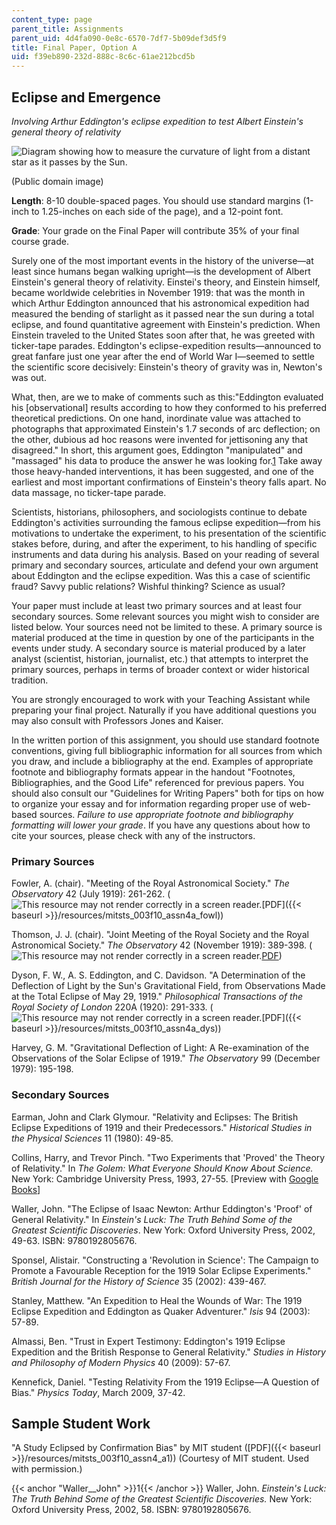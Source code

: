 ```yaml
---
content_type: page
parent_title: Assignments
parent_uid: 4d4fa090-0e8c-6570-7df7-5b09def3d5f9
title: Final Paper, Option A
uid: f39eb890-232d-888c-8c6c-61ae212bcd5b
---
```


Eclipse and Emergence
---------------------

_Involving Arthur Eddington's eclipse expedition to test Albert Einstein's general theory of relativity_

![Diagram showing how to measure the curvature of light from a distant star as it passes by the Sun.](/courses/science-technology-and-society/sts-003-the-rise-of-modern-science-fall-2010/assignments/assn4a/22.jpg)

(Public domain image)

**Length**: 8-10 double-spaced pages. You should use standard margins (1-inch to 1.25-inches on each side of the page), and a 12-point font.

**Grade**: Your grade on the Final Paper will contribute 35% of your final course grade.

Surely one of the most important events in the history of the universe—at least since humans began walking upright—is the development of Albert Einstein's general theory of relativity. Einstei's theory, and Einstein himself, became worldwide celebrities in November 1919: that was the month in which Arthur Eddington announced that his astronomical expedition had measured the bending of starlight as it passed near the sun during a total eclipse, and found quantitative agreement with Einstein's prediction. When Einstein traveled to the United States soon after that, he was greeted with ticker-tape parades. Eddington's eclipse-expedition results—announced to great fanfare just one year after the end of World War I—seemed to settle the scientific score decisively: Einstein's theory of gravity was in, Newton's was out.

What, then, are we to make of comments such as this:"Eddington evaluated his \[observational\] results according to how they conformed to his preferred theoretical predictions. On one hand, inordinate value was attached to photographs that approximated Einstein's 1.7 seconds of arc deflection; on the other, dubious ad hoc reasons were invented for jettisoning any that disagreed." In short, this argument goes, Eddington "manipulated" and "massaged" his data to produce the answer he was looking for.[1](#Waller__John) Take away those heavy-handed interventions, it has been suggested, and one of the earliest and most important confirmations of Einstein's theory falls apart. No data massage, no ticker-tape parade.

Scientists, historians, philosophers, and sociologists continue to debate Eddington's activities surrounding the famous eclipse expedition—from his motivations to undertake the experiment, to his presentation of the scientific stakes before, during, and after the experiment, to his handling of specific instruments and data during his analysis. Based on your reading of several primary and secondary sources, articulate and defend your own argument about Eddington and the eclipse expedition. Was this a case of scientific fraud? Savvy public relations? Wishful thinking? Science as usual?

Your paper must include at least two primary sources and at least four secondary sources. Some relevant sources you might wish to consider are listed below. Your sources need not be limited to these. A primary source is material produced at the time in question by one of the participants in the events under study. A secondary source is material produced by a later analyst (scientist, historian, journalist, etc.) that attempts to interpret the primary sources, perhaps in terms of broader context or wider historical tradition.

You are strongly encouraged to work with your Teaching Assistant while preparing your final project. Naturally if you have additional questions you may also consult with Professors Jones and Kaiser.

In the written portion of this assignment, you should use standard footnote conventions, giving full bibliographic information for all sources from which you draw, and include a bibliography at the end. Examples of appropriate footnote and bibliography formats appear in the handout "Footnotes, Bibliographies, and the Good Life" referenced for previous papers. You should also consult our "Guidelines for Writing Papers" both for tips on how to organize your essay and for information regarding proper use of web-based sources. _Failure to use appropriate footnote and bibliography formatting will lower your grade_. If you have any questions about how to cite your sources, please check with any of the instructors.

### Primary Sources

Fowler, A. (chair). "Meeting of the Royal Astronomical Society." _The Observatory_ 42 (July 1919): 261-262. (![This resource may not render correctly in a screen reader.](/images/inacessible.gif)[PDF]({{< baseurl >}}/resources/mitsts_003f10_assn4a_fowl))

Thomson, J. J. (chair). "Joint Meeting of the Royal Society and the Royal Astronomical Society." _The Observatory_ 42 (November 1919): 389-398. (![This resource may not render correctly in a screen reader.](/images/inacessible.gif)[PDF](http://articles.adsabs.harvard.edu//full/1919Obs....42..389./0000389.000.html))

Dyson, F. W., A. S. Eddington, and C. Davidson. "A Determination of the Deflection of Light by the Sun's Gravitational Field, from Observations Made at the Total Eclipse of May 29, 1919." _Philosophical Transactions of the Royal Society of London_ 220A (1920): 291-333. (![This resource may not render correctly in a screen reader.](/images/inacessible.gif)[PDF]({{< baseurl >}}/resources/mitsts_003f10_assn4a_dys))

Harvey, G. M. "Gravitational Deflection of Light: A Re-examination of the Observations of the Solar Eclipse of 1919." _The Observatory_ 99 (December 1979): 195-198.

### Secondary Sources

Earman, John and Clark Glymour. "Relativity and Eclipses: The British Eclipse Expeditions of 1919 and their Predecessors." _Historical Studies in the Physical Sciences_ 11 (1980): 49-85.

Collins, Harry, and Trevor Pinch. "Two Experiments that 'Proved' the Theory of Relativity." In _The Golem: What Everyone Should Know About Science._ New York: Cambridge University Press, 1993, 27-55. \[Preview with [Google Books](http://books.google.com/books?id=ijtA0JLYlooC&lpg=PP1&pg=PA27#v=onepage&q&f=false)\]

Waller, John. "The Eclipse of Isaac Newton: Arthur Eddington's 'Proof' of General Relativity." In _Einstein's_ _Luck: The Truth Behind Some of the Greatest Scientific Discoveries_. New York: Oxford University Press, 2002, 49-63. ISBN: 9780192805676.

Sponsel, Alistair. "Constructing a 'Revolution in Science': The Campaign to Promote a Favourable Reception for the 1919 Solar Eclipse Experiments." _British Journal for the History of Science_ 35 (2002): 439-467.

Stanley, Matthew. "An Expedition to Heal the Wounds of War: The 1919 Eclipse Expedition and Eddington as Quaker Adventurer." _Isis_ 94 (2003): 57-89.

Almassi, Ben. "Trust in Expert Testimony: Eddington's 1919 Eclipse Expedition and the British Response to General Relativity." _Studies in History and Philosophy of Modern Physics_ 40 (2009): 57-67.

Kennefick, Daniel. "Testing Relativity From the 1919 Eclipse—A Question of Bias." _Physics Today_, March 2009, 37-42.

Sample Student Work
-------------------

"A Study Eclipsed by Confirmation Bias" by MIT student ([PDF]({{< baseurl >}}/resources/mitsts_003f10_assn4_a1)) (Courtesy of MIT student. Used with permission.)

{{< anchor "Waller__John" >}}1{{< /anchor >}} Waller, John. _Einstein's Luck: The Truth Behind Some of the Greatest Scientific Discoveries._ New York: Oxford University Press, 2002, 58. ISBN: 9780192805676.